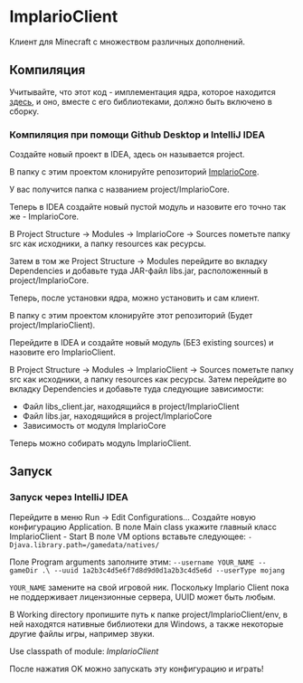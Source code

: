 # ImplarioClient
Клиент для Minecraft с множеством различных дополнений.

## Компиляция
Учитывайте, что этот код - имплементация ядра, которое находится [здесь](https://github.com/DelfikPro/ImplarioCore), и оно, вместе с его библиотеками, должно быть включено в сборку.

### Компиляция при помощи Github Desktop и IntelliJ IDEA
Создайте новый проект в IDEA, здесь он называется project.

В папку с этим проектом клонируйте репозиторий [ImplarioCore](https://github.com/DelfikPro/ImplarioCore).

У вас получится папка с названием project/ImplarioCore.

Теперь в IDEA создайте новый пустой модуль и назовите его точно так же - ImplarioCore.

В Project Structure -> Modules -> ImplarioCore -> Sources пометьте папку src как исходники, а папку resources как ресурсы. 

Затем в том же Project Structure -> Modules перейдите во вкладку Dependencies и добавьте туда JAR-файл libs.jar, расположенный в project/ImplarioCore.


Теперь, после установки ядра, можно установить и сам клиент.

В папку с этим проектом клонируйте этот репозиторий (Будет project/ImplarioClient).

Перейдите в IDEA и создайте новый модуль (БЕЗ existing sources) и назовите его ImplarioClient.

В Project Structure -> Modules -> ImplarioClient -> Sources пометьте папку src как исходники, а папку resources как ресурсы. Затем перейдите во вкладку Dependencies и добавьте туда следующие зависимости:
* Файл libs_client.jar, находящийся в project/ImplarioClient
* Файл libs.jar, находящийся в project/ImplarioCore
* Зависимость от модуля ImplarioCore

Теперь можно собирать модуль ImplarioClient.


## Запуск
### Запуск через IntelliJ IDEA
Перейдите в меню Run -> Edit Configurations...
Создайте новую конфигурацию Application.
В поле Main class укажите главный класс ImplarioClient - Start
В поле VM options вставьте следующее:
`-Djava.library.path=/gamedata/natives/` 

Поле Program arguments заполните этим:
`--username YOUR_NAME --gameDir .\ --uuid 1a2b3c4d5e6f7d8d9d0d1a2b3c4d5e6d --userType mojang`

`YOUR_NAME` замените на свой игровой ник.
Поскольку Implario Client пока не поддерживает лицензионные сервера, UUID может быть любым.

В Working directory пропишите путь к папке project/ImplarioClient/env, в ней находятся нативные библиотеки для Windows, а также некоторые другие файлы игры, например звуки.

Use classpath of module: *ImplarioClient*

После нажатия OK можно запускать эту конфигурацию и играть!
